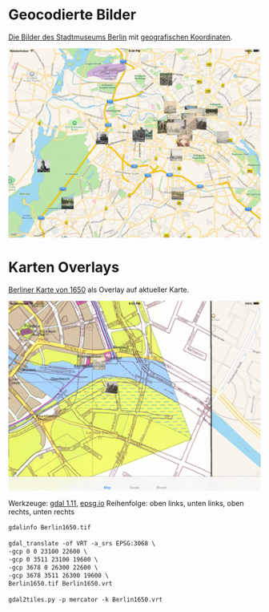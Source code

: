 Geocodierte Bilder
==================

[Die Bilder des Stadtmuseums Berlin](https://commons.wikimedia.org/wiki/Category:Stadtansichten_%28Stiftung_Stadtmuseum_Berlin%29) mit [geografischen Koordinaten](https://github.com/choefele/coding-da-vinci/blob/master/Coding%20Da%20Vinci/ViewController.m#L21).

![Geocodierte Bilder](Geocoded-Images.png)

Karten Overlays
===============

[Berliner Karte von 1650](http://www.stadtentwicklung.berlin.de/geoinformation/geodateninfrastruktur/de/geodienste/atom.shtml) als Overlay auf aktueller Karte.

![Berlin 1650](Berlin1650.png)

Werkzeuge: [gdal 1.11](http://www.gdal.org/), [epsg.io](http://epsg.io/3068/map)
Reihenfolge: oben links, unten links, oben rechts, unten rechts

````
gdalinfo Berlin1650.tif

gdal_translate -of VRT -a_srs EPSG:3068 \
-gcp 0 0 23100 22600 \
-gcp 0 3511 23100 19600 \
-gcp 3678 0 26300 22600 \
-gcp 3678 3511 26300 19600 \
Berlin1650.tif Berlin1650.vrt

gdal2tiles.py -p mercator -k Berlin1650.vrt
````
